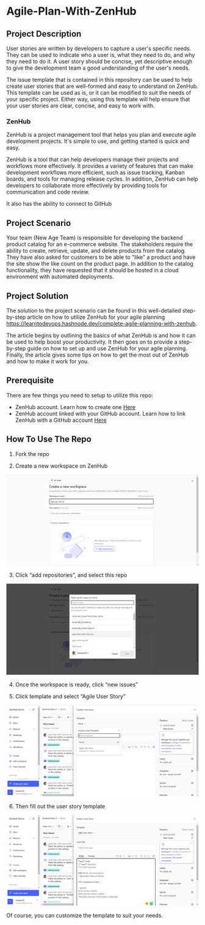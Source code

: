 # Agile-Plan-With-ZenHub

## Project Description

User stories are written by developers to capture a user's specific needs. They can be used to indicate who a user is, what they need to do, and why they need to do it. A user story should be concise, yet descriptive enough to give the development team a good understanding of the user's needs.

The issue template that is contained in this repository can be used to help create user stories that are well-formed and easy to understand on ZenHub. This template can be used as is, or it can be modified to suit the needs of your specific project. Either way, using this template will help ensure that your user stories are clear, concise, and easy to work with.

### ZenHub

ZenHub is a project management tool that helps you plan and execute agile development projects. It's simple to use, and getting started is quick and easy. 

ZenHub is a tool that can help developers manage their projects and workflows more effectively. It provides a variety of features that can make development workflows more efficient, such as issue tracking, Kanban boards, and tools for managing release cycles. In addition, ZenHub can help developers to collaborate more effectively by providing tools for communication and code review.

It also has the ability to connect to GitHub

## Project Scenario

Your team (New Age Team) is responsible for developing the backend product catalog for an e-commerce website. The stakeholders require the ability to create, retrieve, update, and delete products from the catalog. They have also asked for customers to be able to "like" a product and have the site show the like count on the product page. In addition to the catalog functionality, they have requested that it should be hosted in a cloud environment with automated deployments. 

## Project Solution

The solution to the project scenario can be found in this well-detailed step-by-step article on how to utilize ZenHub for your agile planning https://learntodevops.hashnode.dev/complete-agile-planning-with-zenhub. 

The article begins by outlining the basics of what ZenHub is and how it can be used to help boost your productivity. It then goes on to provide a step-by-step guide on how to set up and use ZenHub for your agile planning. Finally, the article gives some tips on how to get the most out of ZenHub and how to make it work for you.

## Prerequisite

There are few things you need to setup to utilize this repo:

- ZenHub account. Learn how to create one [Here](https://www.zenhub.com/getting-started) 
- ZenHub account linked with your GitHub account. Learn how to link ZenHub with a GitHub account [Here](https://help.zenhub.com/support/solutions/articles/43000650569-connecting-your-github-account-to-zenhub)

## How To Use The Repo

1)	Fork the repo

2)	Create a new workspace on ZenHub

![repo!](Agile_Plan_Images/zenhub_001.png)

3)	Click “add repositories”, and select this repo

![repo!](Agile_Plan_Images/zenhub_002.png)

4)	Once the workspace is ready, click “new issues” 

5)	Click template and select “Agile User Story” 

![repo!](Agile_Plan_Images/zenhub_004.png)

6)	Then fill out the user story template

![repo!](Agile_Plan_Images/zenhub_005.png)

Of course, you can customize the template to suit your needs.



